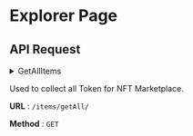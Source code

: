 # Explorer Page

## API Request
<details>
<summary>
GetAllItems

Used to collect all Token for NFT Marketplace.

**URL** : `/items/getAll/`

**Method** : `GET`
</summary>

**Auth required** : NO

**Data constraints**

```json
{
  "walletId": "[valid near address]",
}
```

**Data example**

```json
{
  "walletId": "duck2020.testnet",
}
```

## Success Response

**Code** : `200 OK`

**Content example**

```json
{
  "user": {
    "walletId": "duck2020.testnet"
  },
  "accessToken": "eyJhbGciOiJIUzI1NiIsInR5cCI6IkpXVCJ9.eyJ3YWxsZXRfaWQiOiIxMjExMTExMTExMTExMTExMTExMSIsImlhdCI6MTY1MDI3NzQ0MiwiZXhwIjoxNjUwMzc3NDQyfQ.OwjFrp6GduXAsF76Ft_xf8f58MyoQetq6-n6p9qjGBI",
  "refreshToken": "eyJhbGciOiJIUzI1NiIsInR5cCI6IkpXVCJ9.eyJ3YWxsZXRfaWQiOiIxMjExMTExMTExMTExMTExMTExMSIsImlhdCI6MTY1MDI3NzQ0MiwiZXhwIjoxNjUwMzc3NDQyfQ.F8J_lWrNOhBGa2UCYfpK2zrV-X36MzmAGSMSfR0nCkM"
}
```

## Error Response

**Condition** : -

**Code** : `400 BAD REQUEST`

**Content** :

```json
{

}
```
</details>
